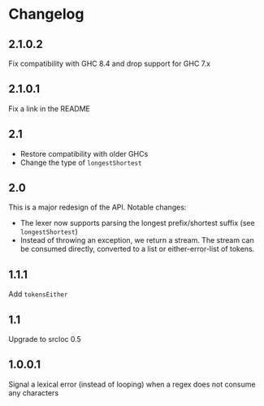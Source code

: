 Changelog
=========

2.1.0.2
-------

Fix compatibility with GHC 8.4 and drop support for GHC 7.x

2.1.0.1
-------

Fix a link in the README

2.1
---

* Restore compatibility with older GHCs
* Change the type of `longestShortest`

2.0
---

This is a major redesign of the API. Notable changes:

- The lexer now supports parsing the longest prefix/shortest suffix
  (see `longestShortest`)
- Instead of throwing an exception, we return a stream. The stream can be
  consumed directly, converted to a list or either-error-list of tokens.

1.1.1
-----

Add `tokensEither`

1.1
---

Upgrade to srcloc 0.5

1.0.0.1
-------

Signal a lexical error (instead of looping) when a regex does not consume any
characters
